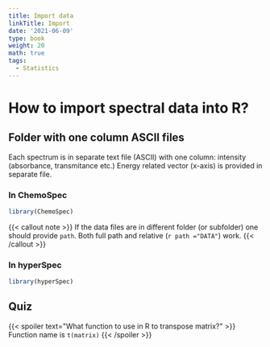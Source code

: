 ```yaml
---
title: Import data
linkTitle: Import
date: '2021-06-09'
type: book
weight: 20
math: true
tags:
  - Statistics
---
```


# How to import spectral data into R?

## Folder with one column ASCII files

Each spectrum is in separate text file (ASCII) with one column:  intensity (absorbance, transmitance etc.)
Energy related vector (x-axis) is provided in separate file.

### In ChemoSpec

```r
library(ChemoSpec)

```


{{< callout note >}}
If the data files are in different folder (or subfolder) one should provide `path`. Both full path and relative (`r path ="DATA"`) work.
{{< /callout >}}


### In hyperSpec

```r
library(hyperSpec)

```


## Quiz

{{< spoiler text="What function to use in R to transpose matrix?" >}}
Function name is  `t(matrix)`
{{< /spoiler >}}

